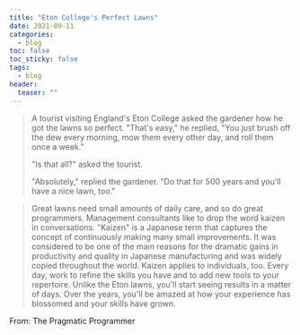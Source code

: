 ```yaml
---
title: "Eton College's Perfect Lawns" 
date: 2021-09-11
categories:
  - blog
toc: false
toc_sticky: false
tags:
  - blog
header:
  teaser: ""
---
```


> A tourist visiting England's Eton College asked the gardener how he got the
lawns so perfect. "That's easy," he replied, "You just brush off the dew every
morning, mow them every other day, and roll them once a week."
>
> "Is that all?" asked the tourist.
>
> "Absolutely," replied the gardener. "Do that for 500 years and you'll have a
nice lawn, too."

> Great lawns need small amounts of daily care, and so do great programmers. Management consultants like to drop the word kaizen in conversations. "Kaizen" is a Japanese term that captures the concept of continuously making many small improvements. It was considered to be one of the main reasons for the dramatic gains in productivity and quality in Japanese manufacturing and was widely copied throughout the world. Kaizen applies to individuals, too. Every day, work to refine the skills you have and to add new tools to your repertoire. Unlike the Eton lawns, you'll start seeing results in a matter of days. Over the years, you'll be amazed at how your experience has blossomed and your skills have grown.

From: The Pragmatic Programmer
